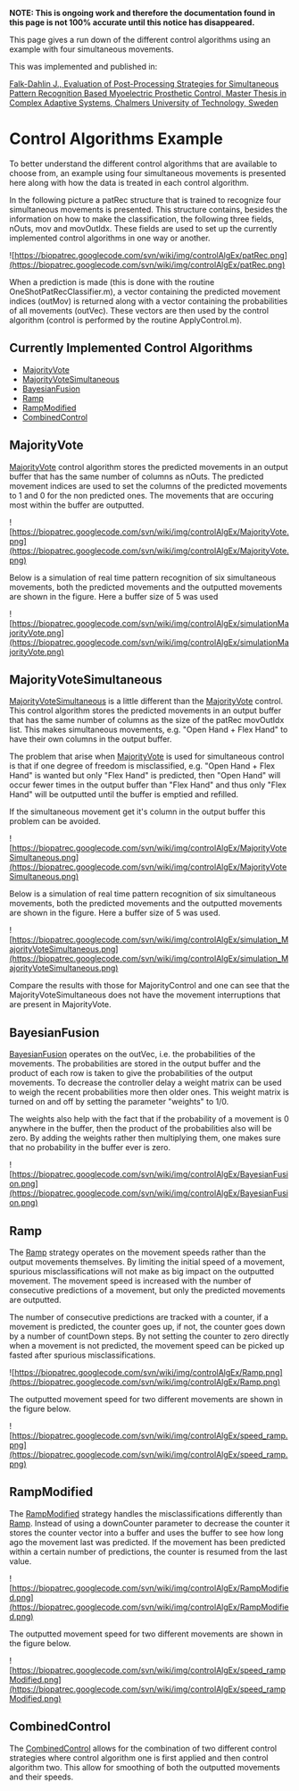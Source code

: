 **NOTE: This is ongoing work and therefore the documentation found in this page is not 100% accurate until this notice has disappeared.**

This page gives a run down of the different control algorithms using an example with four simultaneous movements.

This was implemented and published in:

[Falk-Dahlin J., Evaluation of Post-Processing Strategies for Simultaneous Pattern Recognition Based Myoelectric Prosthetic Control, Master Thesis in Complex Adaptive Systems, Chalmers University of Technology, Sweden](http://publications.lib.chalmers.se/records/fulltext/178879/178879.pdf)

# Control Algorithms Example #

To better understand the different control algorithms that are available to choose from, an example using four simultaneous movements is presented here along with how the data is treated in each control algorithm.

In the following picture a patRec structure that is trained to recognize four simultaneous movements is presented. This structure contains, besides the information on how to make the classification, the following three fields, nOuts, mov and movOutIdx. These fields are used to set up the currently implemented control algorithms in one way or another.

![https://biopatrec.googlecode.com/svn/wiki/img/controlAlgEx/patRec.png](https://biopatrec.googlecode.com/svn/wiki/img/controlAlgEx/patRec.png)

When a prediction is made (this is done with the routine OneShotPatRecClassifier.m), a vector containing the predicted movement indices (outMov) is returned along with a vector containing the probabilities of all movements (outVec). These vectors are then used by the control algorithm (control is performed by the routine ApplyControl.m).

## Currently Implemented Control Algorithms ##
  * [MajorityVote](MajorityVote.md)
  * [MajorityVoteSimultaneous](MajorityVoteSimultaneous.md)
  * [BayesianFusion](BayesianFusion.md)
  * [Ramp](Ramp.md)
  * [RampModified](RampModified.md)
  * [CombinedControl](CombinedControl.md)

## MajorityVote ##

[MajorityVote](MajorityVote.md) control algorithm stores the predicted movements in an output buffer that has the same number of columns as nOuts. The predicted movement indices are used to set the columns of the predicted movements to 1 and 0 for the non predicted ones. The movements that are occuring most within the buffer are outputted.

![https://biopatrec.googlecode.com/svn/wiki/img/controlAlgEx/MajorityVote.png](https://biopatrec.googlecode.com/svn/wiki/img/controlAlgEx/MajorityVote.png)

Below is a simulation of real time pattern recognition of six simultaneous movements, both the predicted movements and the outputted movements are shown in the figure. Here a buffer size of 5 was used

![https://biopatrec.googlecode.com/svn/wiki/img/controlAlgEx/simulationMajorityVote.png](https://biopatrec.googlecode.com/svn/wiki/img/controlAlgEx/simulationMajorityVote.png)

## MajorityVoteSimultaneous ##

[MajorityVoteSimultaneous](MajorityVoteSimultaneous.md) is a little different than the [MajorityVote](MajorityVote.md) control. This control algorithm stores the predicted movements in an output buffer that has the same number of columns as the size of the patRec movOutIdx list. This makes simultaneous movements, e.g. "Open Hand + Flex Hand" to have their own columns in the output buffer.

The problem that arise when [MajorityVote](MajorityVote.md) is used for simultaneous control is that if one degree of freedom is misclassified, e.g. "Open Hand + Flex Hand" is wanted but only "Flex Hand" is predicted, then "Open Hand" will occur fewer times in the output buffer than "Flex Hand" and thus only "Flex Hand" will be outputted until the buffer is emptied and refilled.

If the simultaneous movement get it's column in the output buffer this problem can be avoided.

![https://biopatrec.googlecode.com/svn/wiki/img/controlAlgEx/MajorityVoteSimultaneous.png](https://biopatrec.googlecode.com/svn/wiki/img/controlAlgEx/MajorityVoteSimultaneous.png)

Below is a simulation of real time pattern recognition of six simultaneous movements, both the predicted movements and the outputted movements are shown in the figure. Here a buffer size of 5 was used.

![https://biopatrec.googlecode.com/svn/wiki/img/controlAlgEx/simulation_MajorityVoteSimultaneous.png](https://biopatrec.googlecode.com/svn/wiki/img/controlAlgEx/simulation_MajorityVoteSimultaneous.png)

Compare the results with those for MajorityControl and one can see that the MajorityVoteSimultaneous does not have the movement interruptions that are present in MajorityVote.

## BayesianFusion ##

[BayesianFusion](BayesianFusion.md) operates on the outVec, i.e. the probabilities of the movements. The probabilities are stored in the output buffer and the product of each row is taken to give the probabilities of the output movements. To decrease the controller delay a weight matrix can be used to weigh the recent probabilities more then older ones. This weight matrix is turned on and off by setting the parameter "weights" to 1/0.

The weights also help with the fact that if the probability of a movement is 0 anywhere in the buffer, then the product of the probabilities also will be zero. By adding the weights rather then multiplying them, one makes sure that no probability in the buffer ever is zero.

![https://biopatrec.googlecode.com/svn/wiki/img/controlAlgEx/BayesianFusion.png](https://biopatrec.googlecode.com/svn/wiki/img/controlAlgEx/BayesianFusion.png)

## Ramp ##

The [Ramp](Ramp.md) strategy operates on the movement speeds rather than the output movements themselves. By limiting the initial speed of a movement, spurious misclassifications will not make as big impact on the outputted movement. The movement speed is increased with the number of consecutive predictions of a movement, but only the predicted movements are outputted.

The number of consecutive predictions are tracked with a counter, if a movement is predicted, the counter goes up, if not, the counter goes down by a number of countDown steps. By not setting the counter to zero directly when a movement is not predicted, the movement speed can be picked up fasted after spurious misclassifications.

![https://biopatrec.googlecode.com/svn/wiki/img/controlAlgEx/Ramp.png](https://biopatrec.googlecode.com/svn/wiki/img/controlAlgEx/Ramp.png)

The outputted movement speed for two different movements are shown in the figure below.

![https://biopatrec.googlecode.com/svn/wiki/img/controlAlgEx/speed_ramp.png](https://biopatrec.googlecode.com/svn/wiki/img/controlAlgEx/speed_ramp.png)

## RampModified ##

The [RampModified](RampModified.md) strategy handles the misclassifications differently than [Ramp](Ramp.md). Instead of using a downCounter parameter to decrease the counter it stores the counter vector into a buffer and uses the buffer to see how long ago the movement last was predicted. If the movement has been predicted within a certain number of predictions, the counter is resumed from the last value.

![https://biopatrec.googlecode.com/svn/wiki/img/controlAlgEx/RampModified.png](https://biopatrec.googlecode.com/svn/wiki/img/controlAlgEx/RampModified.png)

The outputted movement speed for two different movements are shown in the figure below.

![https://biopatrec.googlecode.com/svn/wiki/img/controlAlgEx/speed_rampModified.png](https://biopatrec.googlecode.com/svn/wiki/img/controlAlgEx/speed_rampModified.png)

## CombinedControl ##

The [CombinedControl](CombinedControl.md) allows for the combination of two different control strategies where control algorithm one is first applied and then control algorithm two. This allow for smoothing of both the outputted movements and their speeds.